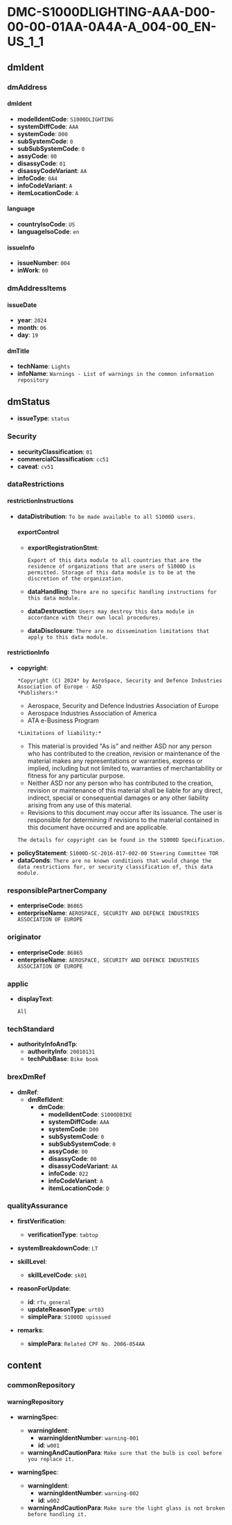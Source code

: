 # DMC-S1000DLIGHTING-AAA-D00-00-00-01AA-0A4A-A_004-00_EN-US_1_1

## dmIdent

### dmAddress

#### dmIdent

*   **modelIdentCode**: `S1000DLIGHTING`
*   **systemDiffCode**: `AAA`
*   **systemCode**: `D00`
*   **subSystemCode**: `0`
*   **subSubSystemCode**: `0`
*   **assyCode**: `00`
*   **disassyCode**: `01`
*   **disassyCodeVariant**: `AA`
*   **infoCode**: `0A4`
*   **infoCodeVariant**: `A`
*   **itemLocationCode**: `A`

#### language

*   **countryIsoCode**: `US`
*   **languageIsoCode**: `en`

#### issueInfo

*   **issueNumber**: `004`
*   **inWork**: `00`

### dmAddressItems

#### issueDate

*   **year**: `2024`
*   **month**: `06`
*   **day**: `19`

#### dmTitle

*   **techName**: `Lights`
*   **infoName**: `Warnings - List of warnings in the common information repository`

## dmStatus

*   **issueType**: `status`

### Security

*   **securityClassification**: `01`
*   **commercialClassification**: `cc51`
*   **caveat**: `cv51`

### dataRestrictions

#### restrictionInstructions

*   **dataDistribution**: `To be made available to all S1000D users.`

    #### exportControl

    *   **exportRegistrationStmt**: 
        ```
        Export of this data module to all countries that are the residence of organizations that are users of S1000D is permitted. Storage of this data module is to be at the discretion of the organization.
        ```

    *   **dataHandling**: `There are no specific handling instructions for this data module.`
    *   **dataDestruction**: `Users may destroy this data module in accordance with their own local procedures.`
    *   **dataDisclosure**: `There are no dissemination limitations that apply to this data module.`

#### restrictionInfo

*   **copyright**:
    ```
    *Copyright (C) 2024* by AeroSpace, Security and Defence Industries Association of Europe - ASD
    *Publishers:*
    ```
    *   Aerospace, Security and Defence Industries Association of Europe
    *   Aerospace Industries Association of America
    *   ATA e-Business Program
    ```
    *Limitations of liability:*
    ```
    *   This material is provided "As is" and neither ASD nor any person who has contributed to the creation, revision or maintenance of the material makes any representations or warranties, express or implied, including but not limited to, warranties of merchantability or fitness for any particular purpose.
    *   Neither ASD nor any person who has contributed to the creation, revision or maintenance of this material shall be liable for any direct, indirect, special or consequential damages or any other liability arising from any use of this material.
    *   Revisions to this document may occur after its issuance. The user is responsible for determining if revisions to the material contained in this document have occurred and are applicable.
    ```
    The details for copyright can be found in the S1000D Specification.

*   **policyStatement**: `S1000D-SC-2016-017-002-00 Steering Committee TOR`
*   **dataConds**: `There are no known conditions that would change the data restrictions for, or security classification of, this data module.`

### responsiblePartnerCompany

*   **enterpriseCode**: `B6865`
*   **enterpriseName**: `AEROSPACE, SECURITY AND DEFENCE INDUSTRIES ASSOCIATION OF EUROPE`

### originator

*   **enterpriseCode**: `B6865`
*   **enterpriseName**: `AEROSPACE, SECURITY AND DEFENCE INDUSTRIES ASSOCIATION OF EUROPE`

### applic

*   **displayText**:
    ```
    All
    ```

### techStandard

*   **authorityInfoAndTp**:
    *   **authorityInfo**: `20010131`
    *   **techPubBase**: `Bike book`

### brexDmRef

*   **dmRef**:
    *   **dmRefIdent**:
        *   **dmCode**:
            *   **modelIdentCode**: `S1000DBIKE`
            *   **systemDiffCode**: `AAA`
            *   **systemCode**: `D00`
            *   **subSystemCode**: `0`
            *   **subSubSystemCode**: `0`
            *   **assyCode**: `00`
            *   **disassyCode**: `00`
            *   **disassyCodeVariant**: `AA`
            *   **infoCode**: `022`
            *   **infoCodeVariant**: `A`
            *   **itemLocationCode**: `D`

### qualityAssurance

*   **firstVerification**:
    *   **verificationType**: `tabtop`

*   **systemBreakdownCode**: `LT`

*   **skillLevel**:
    *   **skillLevelCode**: `sk01`

*   **reasonForUpdate**:
    *   **id**: `rfu_general`
    *   **updateReasonType**: `urt03`
    *   **simplePara**: `S1000D upissued`

*   **remarks**:
    *   **simplePara**: `Related CPF No. 2006-054AA`

## content

### commonRepository

#### warningRepository

*   **warningSpec**:
    *   **warningIdent**:
        *   **warningIdentNumber**: `warning-001`
        *   **id**: `w001`
    *   **warningAndCautionPara**: `Make sure that the bulb is cool before you replace it.`

*   **warningSpec**:
    *   **warningIdent**:
        *   **warningIdentNumber**: `warning-002`
        *   **id**: `w002`
    *   **warningAndCautionPara**: `Make sure the light glass is not broken before handling it.`